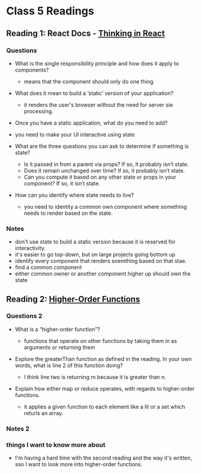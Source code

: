 # Class 5 Readings

## Reading 1: React Docs - [Thinking in React](https://reactjs.org/docs/thinking-in-react.html)

### Questions

- What is the single responsibility principle and how does it apply to components?
  - means that the component should only do one thing. 

- What does it mean to build a ‘static’ version of your application?
  - it renders the user's browser without the need for server sie processing.

- Once you have a static application, what do you need to add?
- you need to make your UI interactive using state

- What are the three questions you can ask to determine if something is state?
  - Is it passed in from a parent via props? If so, it probably isn’t state.
  - Does it remain unchanged over time? If so, it probably isn’t state.
  - Can you compute it based on any other state or props in your component? If so, it isn’t state.

- How can you identify where state needs to live?
  - you need to identity a common own component where something needs to render based on the state.

### Notes

- don't use state to build a static version because it is reserved for interactivity.
- it's easier to go top-down, but on large projects going bottom up
- identify every component that renders soemthing based on that stae.
- find a common component
- either common owner or another component higher up should own the state

## Reading 2: [Higher-Order Functions](https://eloquentjavascript.net/05_higher_order.html#h_xxCc98lOBK)

### Questions 2

- What is a “higher-order function”?
  - functions that operate on other functions by taking them in as arguments or returning them

- Explore the greaterThan function as defined in the reading. In your own words, what is line 2 of this function doing?
  - I think line two is returning m because it is greater than n.

- Explain how either map or reduce operates, with regards to higher-order functions.
  - it applies a given function to each element like a lit or a set which returls an array.

### Notes 2

### things I want to know more about

- I'm having a hard time with the second reading and the way it's written, sso I want to look more into higher-order functions. 